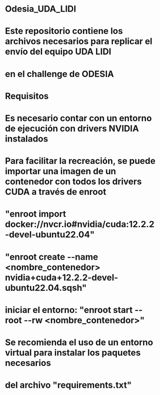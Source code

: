 # Odesia_UDA_LIDI
 
# Este repositorio contiene los archivos necesarios para replicar el envío del equipo UDA LIDI
# en el challenge de ODESIA

# Requisitos
# Es necesario contar con un entorno de ejecución con drivers NVIDIA instalados
# Para facilitar la recreación, se puede importar una imagen de un contenedor con todos los drivers CUDA a través de enroot
# "enroot import docker://nvcr.io#nvidia/cuda:12.2.2-devel-ubuntu22.04"
# "enroot create --name <nombre_contenedor> nvidia+cuda+12.2.2-devel-ubuntu22.04.sqsh"
# iniciar el entorno: "enroot start  --root --rw <nombre_contenedor>"


# Se recomienda el uso de un entorno virtual para instalar los paquetes necesarios
# del archivo "requirements.txt"